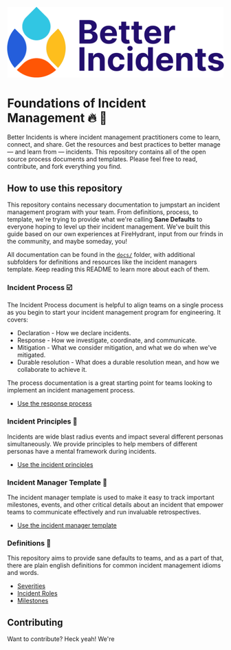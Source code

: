 ![better incidents logo](assets/images/logo.svg)

# Foundations of Incident Management 🔥 🚒

Better Incidents is where incident management practitioners come to learn, connect, and share. Get the resources and best practices to better manage — and learn from — incidents. This repository contains all of the open source process documents and templates. Please feel free to read, contribute, and fork everything you find.

## How to use this repository

This repository contains necessary documentation to jumpstart an incident management program with your team. From definitions, process, to template, we're trying to provide what we're calling **Sane Defaults** to everyone hoping to level up their incident management. We've built this guide based on our own experiences at FireHydrant, input from our frinds in the community, and maybe someday, you!

All documentation can be found in the [`docs/`](docs/) folder, with additional subfolders for definitions and resources like the incident managers template. Keep reading this README to learn more about each of them.

### Incident Process ☑️

The Incident Process document is helpful to align teams on a single process as you begin to start your incident management program for engineering. It covers:

* Declaration - How we declare incidents.
* Response - How we investigate, coordinate, and communicate.
* Mitigation - What we consider mitigation, and what we do when we've mitigated.
* Durable resolution - What does a durable resolution mean, and how we collaborate to achieve it.

The process documentation is a great starting point for teams looking to implement an incident management process.

* [Use the response process](docs/incident_process.md)

### Incident Principles 🧐

Incidents are wide blast radius events and impact several different personas simultaneously. We provide principles to help members of different personas have a mental framework during incidents.

* [Use the incident principles](docs/incident_principles.md)

### Incident Manager Template 🧾

The incident manager template is used to make it easy to track important milestones, events, and other critical details about an incident that empower teams to communicate effectively and run invaluable retrospectives.

* [Use the incident manager template](docs/resources/incident_manager_template.md)

### Definitions 📖

This repository aims to provide sane defaults to teams, and as a part of that, there are plain english definitions for common incident management idioms and words.

* [Severities](docs/definitions/severity.md)
* [Incident Roles](docs/definitions/roles.md)
* [Milestones](docs/definitions/milestones.md)

## Contributing

Want to contribute? Heck yeah! We're
